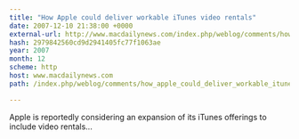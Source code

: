 ```yaml
---
title: "How Apple could deliver workable iTunes video rentals"
date: 2007-12-10 21:38:00 +0000
external-url: http://www.macdailynews.com/index.php/weblog/comments/how_apple_could_deliver_workable_itunes_video_rentals/
hash: 2979842560cd9d2941405fc77f1063ae
year: 2007
month: 12
scheme: http
host: www.macdailynews.com
path: /index.php/weblog/comments/how_apple_could_deliver_workable_itunes_video_rentals/

---
```


Apple is reportedly considering an expansion of its iTunes offerings to include video rentals...
